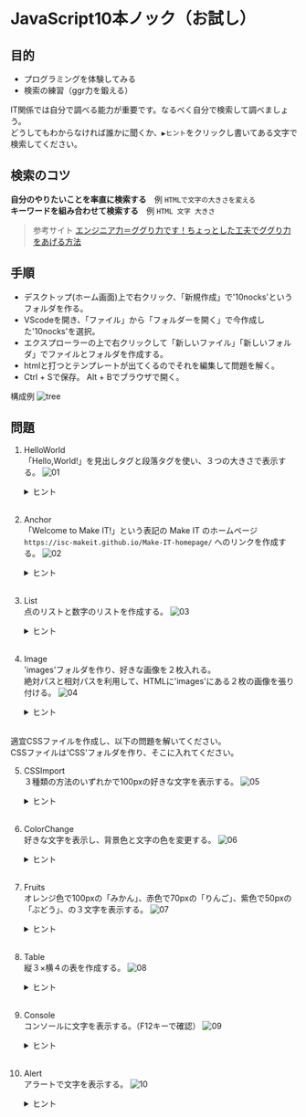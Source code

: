 # JavaScript10本ノック（お試し）

## 目的
- プログラミングを体験してみる
- 検索の練習（ggr力を鍛える）

IT関係では自分で調べる能力が重要です。なるべく自分で検索して調べましょう。  
どうしてもわからなければ誰かに聞くか、`▶ヒント`をクリックし書いてある文字で検索してください。  

## 検索のコツ  
**自分のやりたいことを率直に検索する**　例 `HTMLで文字の大きさを変える`  
**キーワードを組み合わせて検索する**　例 `HTML 文字 大きさ`  
> 参考サイト [エンジニア力＝ググり力です！ちょっとした工夫でググり力をあげる方法](https://www.torikun.com/entry/google-search-ability)

## 手順
- デスクトップ(ホーム画面)上で右クリック、「新規作成」で'10nocks'というフォルダを作る。
- VScodeを開き、「ファイル」から「フォルダーを開く」で今作成した'10nocks'を選択。
- エクスプローラーの上で右クリックして「新しいファイル」「新しいフォルダ」でファイルとフォルダを作成する。
- htmlと打つとテンプレートが出てくるのでそれを編集して問題を解く。
- Ctrl + Sで保存。 Alt + Bでブラウザで開く。

構成例
![tree](demo/tree.png)

## 問題

1. HelloWorld  
「Hello,World!」を見出しタグと段落タグを使い、３つの大きさで表示する。
![01](demo/01.png)<details><summary>ヒント</summary><div>`HTML h1`</div></details><br/>

2. Anchor  
「Welcome to Make IT!」という表記の Make IT のホームページ `https://isc-makeit.github.io/Make-IT-homepage/` へのリンクを作成する。
![02](demo/02.gif)<details><summary>ヒント</summary><div>`HTML a`</div></details><br/>

3. List  
点のリストと数字のリストを作成する。
![03](demo/03.png)<details><summary>ヒント</summary><div>`HTML ul ol`</div></details><br/>

4. Image  
'images'フォルダを作り、好きな画像を２枚入れる。  
絶対パスと相対パスを利用して、HTMLに'images'にある２枚の画像を張り付ける。
![04](demo/04.png)<details><summary>ヒント</summary><div>`HTML img`</div></details><br/>

適宜CSSファイルを作成し、以下の問題を解いてください。  
CSSファイルは'CSS'フォルダを作り、そこに入れてください。

5. CSSImport  
３種類の方法のいずれかで100pxの好きな文字を表示する。
![05](demo/05.png)<details><summary>ヒント</summary><div>`HTML CSS 読み込み`</div></details><br/>

6. ColorChange  
好きな文字を表示し、背景色と文字の色を変更する。
![06](demo/06.png)<details><summary>ヒント</summary><div>`CSS color background-color`</div></details><br/>

7. Fruits  
オレンジ色で100pxの「みかん」、赤色で70pxの「りんご」、紫色で50pxの「ぶどう」、の３文字を表示する。
![07](demo/07.png)<details><summary>ヒント</summary><div>`CSS class`</div></details><br/>

8. Table  
縦３×横４の表を作成する。
![08](demo/08.png)<details><summary>ヒント</summary><div>`HTML table border`</div></details><br/>

9. Console  
コンソールに文字を表示する。（F12キーで確認）
![09](demo/09.png)<details><summary>ヒント</summary><div>`JavaScript console`</div></details><br/>

10. Alert  
アラートで文字を表示する。
![10](demo/10.png)<details><summary>ヒント</summary><div>`JavaScript alert`</div></details><br/>